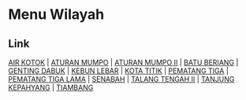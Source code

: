 # Menu Wilayah

## Link

[AIR KOTOK](https://github.com/gigit-pemilu/pemilu-2024-17-bengkulu/tree/main/pilpres/hitung-suara/sub/17-bengkulu/sub/09-bengkulu-tengah/sub/04-pematang-tiga/sub/2015-air-kotok)
 | 
[ATURAN MUMPO](https://github.com/gigit-pemilu/pemilu-2024-17-bengkulu/tree/main/pilpres/hitung-suara/sub/17-bengkulu/sub/09-bengkulu-tengah/sub/04-pematang-tiga/sub/2002-aturan-mumpo)
 | 
[ATURAN MUMPO II](https://github.com/gigit-pemilu/pemilu-2024-17-bengkulu/tree/main/pilpres/hitung-suara/sub/17-bengkulu/sub/09-bengkulu-tengah/sub/04-pematang-tiga/sub/2022-aturan-mumpo-ii)
 | 
[BATU BERIANG](https://github.com/gigit-pemilu/pemilu-2024-17-bengkulu/tree/main/pilpres/hitung-suara/sub/17-bengkulu/sub/09-bengkulu-tengah/sub/04-pematang-tiga/sub/2016-batu-beriang)
 | 
[GENTING DABUK](https://github.com/gigit-pemilu/pemilu-2024-17-bengkulu/tree/main/pilpres/hitung-suara/sub/17-bengkulu/sub/09-bengkulu-tengah/sub/04-pematang-tiga/sub/2023-genting-dabuk)
 | 
[KEBUN LEBAR](https://github.com/gigit-pemilu/pemilu-2024-17-bengkulu/tree/main/pilpres/hitung-suara/sub/17-bengkulu/sub/09-bengkulu-tengah/sub/04-pematang-tiga/sub/2019-kebun-lebar)
 | 
[KOTA TITIK](https://github.com/gigit-pemilu/pemilu-2024-17-bengkulu/tree/main/pilpres/hitung-suara/sub/17-bengkulu/sub/09-bengkulu-tengah/sub/04-pematang-tiga/sub/2004-kota-titik)
 | 
[PEMATANG TIGA](https://github.com/gigit-pemilu/pemilu-2024-17-bengkulu/tree/main/pilpres/hitung-suara/sub/17-bengkulu/sub/09-bengkulu-tengah/sub/04-pematang-tiga/sub/2017-pematang-tiga)
 | 
[PEMATANG TIGA LAMA](https://github.com/gigit-pemilu/pemilu-2024-17-bengkulu/tree/main/pilpres/hitung-suara/sub/17-bengkulu/sub/09-bengkulu-tengah/sub/04-pematang-tiga/sub/2021-pematang-tiga-lama)
 | 
[SENABAH](https://github.com/gigit-pemilu/pemilu-2024-17-bengkulu/tree/main/pilpres/hitung-suara/sub/17-bengkulu/sub/09-bengkulu-tengah/sub/04-pematang-tiga/sub/2007-senabah)
 | 
[TALANG TENGAH II](https://github.com/gigit-pemilu/pemilu-2024-17-bengkulu/tree/main/pilpres/hitung-suara/sub/17-bengkulu/sub/09-bengkulu-tengah/sub/04-pematang-tiga/sub/2003-talang-tengah-ii)
 | 
[TANJUNG KEPAHYANG](https://github.com/gigit-pemilu/pemilu-2024-17-bengkulu/tree/main/pilpres/hitung-suara/sub/17-bengkulu/sub/09-bengkulu-tengah/sub/04-pematang-tiga/sub/2020-tanjung-kepahyang)
 | 
[TIAMBANG](https://github.com/gigit-pemilu/pemilu-2024-17-bengkulu/tree/main/pilpres/hitung-suara/sub/17-bengkulu/sub/09-bengkulu-tengah/sub/04-pematang-tiga/sub/2018-tiambang)


